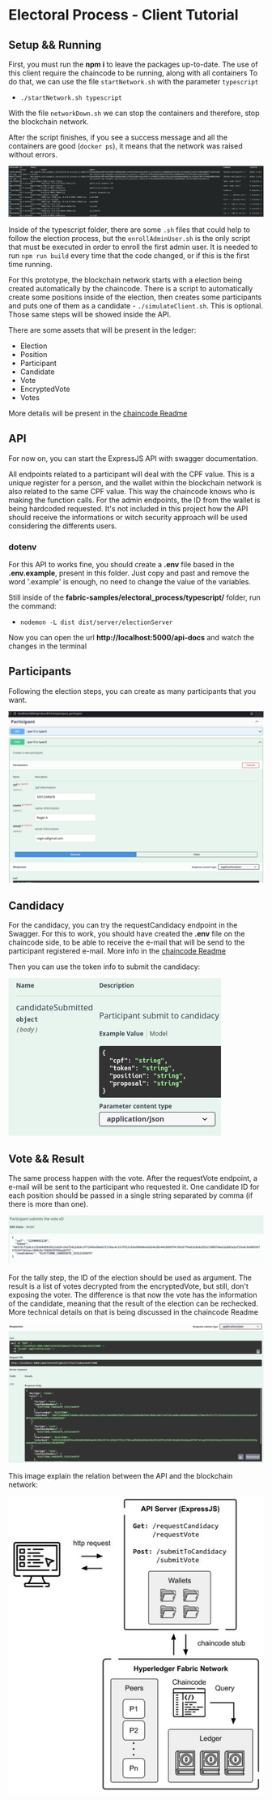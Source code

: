 # Electoral Process - Client Tutorial

## Setup && Running
First, you must run the **npm i** to leave the packages up-to-date.
The use of this client require the chaincode to be running, along with all containers 
To do that, we can use the file `startNetwork.sh` with the parameter `typescript`
    
- `./startNetwork.sh typescript`

With the file `networkDown.sh` we can stop the containers and therefore, stop the blockchain network.

After the script finishes, if you see a success message and all the containers are good (`docker ps`), it means that the network was raised without errors.

![](../images/Containers.png)

Inside of the typescript folder, there are some `.sh` files that could help to follow the election process,
but the `enrollAdminUser.sh` is the only script that must be executed in order to enroll the first admin user.
It is needed to run `npm run build` every time that the code changed, or if this is the first time running.

For this prototype, the blockchain network starts with a election being created automatically by the chaincode.
There is a script to automatically create some positions inside of the election, then creates some participants and puts one of them as a candidate - `./simulateClient.sh`. This is optional. Those same steps will be showed inside the API.

There are some assets that will be present in the ledger:
 - Election
 - Position
 - Participant
 - Candidate
 - Vote
 - EncryptedVote
 - Votes
    
More details will be present in the [chaincode Readme](../chaincode/electoral_process/typescript)

## API
For now on, you can start the ExpressJS API with swagger documentation.

All endpoints related to a participant will deal with the CPF value. This is a unique register for a person, and the wallet within the blockchain network is also related to the same CPF value. This way the chaincode knows who is making the function calls. For the admin endpoints, the ID from the wallet is being hardcoded requested. It's not included in this project how the API should receive the informations or witch security approach will be used considering the differents users.

### **dotenv**

For this API to works fine, you should create a **.env** file based in the **.env.example**, present in this folder. Just copy and past and remove the word '.example' is enough, no need to change the value of the variables.

Still inside of the **fabric-samples/electoral_process/typescript/** folder, run the command:
 - `nodemon -L dist dist/server/electionServer`

Now you can open the url **http://localhost:5000/api-docs** and watch the changes in the terminal

## Participants
Following the election steps, you can create as many participants that you want.

![](../images/Swagger_PostParticipant.jpg)

## Candidacy
For the candidacy, you can try the requestCandidacy endpoint in the Swagger. For this to work, you should have created the **.env** file on the chaincode side, to be able to receive the e-mail that will be send to the participant registered e-mail. More info in the [chaincode Readme](../chaincode/electoral_process/typescript)

Then you can use the token info to submit the candidacy:

![](../images/submitToCandidacyJsonExample.jpg)

## Vote && Result
The same process happen with the vote. After the requestVote endpoint, a e-mail will be sent to the participant who requested it. One candidate ID for each position should be passed in a single string separated by comma (if there is more than one).

![](../images/submitVoteJson.jpg)

For the tally step, the ID of the election should be used as argument. The result is a list of votes decrypted from the encryptedVote, but still, don't exposing the voter. The difference is that now the vote has the information of the candidate, meaning that the result of the election can be rechecked. More technical details on that is being discussed in the chaincode Readme

![](../images/tallyResult.jpg)

This image explain the relation between the API and the blockchain network:

![](../images/REST_API.jpg)

